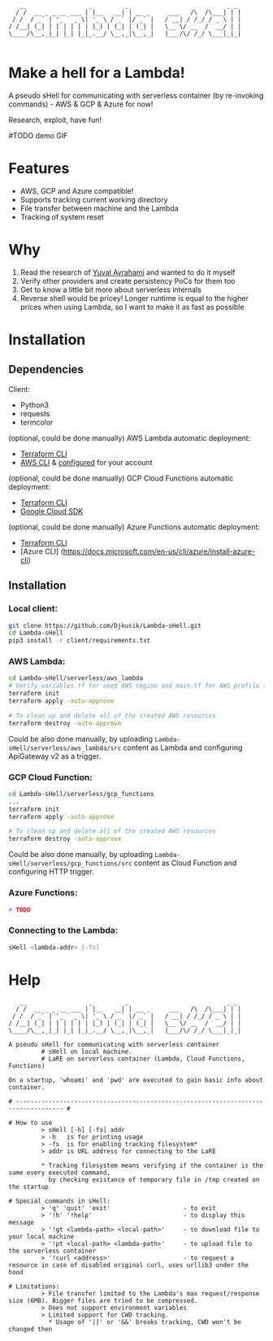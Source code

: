 
```
   __                 _         _                           _ _ 
  / /  __ _ _ __ ___ | |__   __| | __ _     ___   /\  /\___| | |
 / /  / _` | '_ ` _ \| '_ \ / _` |/ _` |   / __| / /_/ / _ \ | |
/ /__| (_| | | | | | | |_) | (_| | (_| |   \__ \/ __  /  __/ | |
\____/\__,_|_| |_| |_|_.__/ \__,_|\__,_|   |___/\/ /_/ \___|_|_|
                                                              
```
# Make a hell for a Lambda! 

A pseudo sHell for communicating with serverless container (by re-invoking commands) - AWS & GCP & Azure for now!

Research, exploit, have fun!

#TODO demo GIF

# Features
- AWS, GCP and Azure compatible!
- Supports tracking current working directory
- File transfer between machine and the Lambda
- Tracking of system reset

# Why

1. Read the research of [Yuval Avrahami](https://unit42.paloaltonetworks.com/gaining-persistency-vulnerable-lambdas/) and wanted to do it myself
2. Verify other providers and create persistency PoCs for them too
3. Get to know a little bit more about serverless internals
4. Reverse shell would be pricey! Longer runtime is equal to the higher prices when using Lambda, so I want to make it as fast as possible
# Installation 

## Dependencies

Client: 
* Python3
* requests
* termcolor  

(optional, could be done manually) AWS Lambda automatic deployment:
* [Terraform CLI](https://learn.hashicorp.com/tutorials/terraform/install-cli)
* [AWS CLI](https://docs.aws.amazon.com/cli/latest/userguide/cli-chap-install.html) & [configured](https://docs.aws.amazon.com/cli/latest/userguide/cli-configure-quickstart.html) for your account

(optional, could be done manually) GCP Cloud Functions automatic deployment:
* [Terraform CLI](https://learn.hashicorp.com/tutorials/terraform/install-cli)
* [Google Cloud SDK](https://cloud.google.com/sdk/docs/install)

(optional, could be done manually) Azure Functions automatic deployment:
* [Terraform CLI](https://learn.hashicorp.com/tutorials/terraform/install-cli)
* [Azure CLI] (https://docs.microsoft.com/en-us/cli/azure/install-azure-cli)

## Installation

### Local client:
```bash 
git clone https://github.com/Djkusik/Lambda-sHell.git
cd Lambda-sHell
pip3 install -r client/requirements.txt
```
    
### AWS Lambda:  
```bash
cd Lambda-sHell/serverless/aws_lambda
# Verify variables.tf for used AWS region and main.tf for AWS profile (using default)
terraform init
terraform apply -auto-approve

# To clean up and delete all of the created AWS resources
terraform destroy -auto-approve
```
Could be also done manually, by uploading ```Lambda-sHell/serverless/aws_lambda/src``` content as Lambda and configuring ApiGateway v2 as a trigger.

### GCP Cloud Function:
```bash
cd Lambda-sHell/serverless/gcp_functions
...
terraform init
terraform apply -auto-approve

# To clean up and delete all of the created AWS resources
terraform destroy -auto-approve
```
Could be also done manually, by uploading ```Lambda-sHell/serverless/gcp_functions/src``` content as Cloud Function and configuring HTTP trigger.

### Azure Functions:
```bash
# TODO
```

### Connecting to the Lambda:
```bash
sHell <lambda-addr> [-fs]
```
# Help
```
   __                 _         _                           _ _ 
  / /  __ _ _ __ ___ | |__   __| | __ _     ___   /\  /\___| | |
 / /  / _` | '_ ` _ \| '_ \ / _` |/ _` |   / __| / /_/ / _ \ | |
/ /__| (_| | | | | | | |_) | (_| | (_| |   \__ \/ __  /  __/ | |
\____/\__,_|_| |_| |_|_.__/ \__,_|\__,_|   |___/\/ /_/ \___|_|_|

A pseudo sHell for communicating with serverless container
         # sHell on local machine.
         # LaRE on serverless container (Lambda, Cloud Functions, Functions)

On a startup, 'whoami' and 'pwd' are executed to gain basic info about container.

# ----------------------------------------------------------------------------------- #

# How to use
         > sHell [-h] [-fs] addr
         > -h   is for printing usage
         > -fs  is for enabling tracking filesystem*
         > addr is URL address for connecting to the LaRE

         * Tracking filesystem means verifying if the container is the same every executed command,
           by checking existance of temporary file in /tmp created on the startup

# Special commands in sHell:
         > 'q' 'quit' 'exit'                    - to exit
         > '!h' '!help'                         - to display this message
         > '!gt <lambda-path> <local-path>'     - to download file to your local machine
         > '!pt <local-path> <lambda-path>'     - to upload file to the serverless container
         > '!curl <address>'                    - to request a resource in case of disabled original curl, uses urllib3 under the hood

# Limitations:
         > File transfer limited to the Lambda's max request/response size (6MB). Bigger files are tried to be compressed.
         > Does not support environment variables
         > Limited support for CWD tracking.
           * Usage of '||' or '&&' breaks tracking, CWD won't be changed then
```

